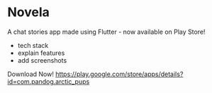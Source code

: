 # Novela
A chat stories app made using Flutter - now available on Play Store!

- tech stack
- explain features
- add screenshots

Download Now! https://play.google.com/store/apps/details?id=com.pandog.arctic_pups
